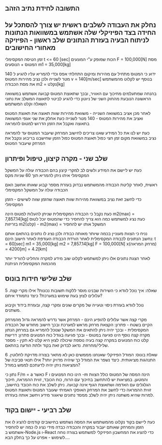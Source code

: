 התשובה לחידת  נתיב הזהב
-----------
 נחלק את העבודה לשלבים
 ראשית יש צורך להסתכל על החידה בצד הפיזיקלי שלה
 אשתמש במשוואות הנתונות לניתוח הבעיה בעזרת הנתונים
 שלב ראשון - הפיזיקה מאחורי החישובים
 -----------------------------------------------------
 
  זמן הטיסה המקסימלי t <= 60 [sec]
  הכוח שמופק ע"י המונעים F = 100,000[N]
  מסת המטוס + הנוסעים m1 = 35,000[kg]
  
  ידוע כי המטוס מתחיל עם מהירות ומיקום התחלתי אפס
  וכדי להמריא עליו להגיע ל 140 מטר לשנייה
  ולכן נציב 
  מהירות המטוס v = 140[m/sec]
  בנוסף יש לקלוט מהמשתמש את מסת הכבודה m2 = נקלט[kg]
  
  בהנחה שמתעלמים מחיכוך עם האוויר, ובכך שתאוצת המטוס קבועה
  אשתמש במשוואה הראשונה הנובעת מהחוק השני של ניוטון כדי להגיע 
  לביטוי לתאוצה המשלב את נתוני השאלה וקלט המשתמש
  
  לאחר מכן אציב במשוואה השנייה - משוואת מהירות שוות תאוצה את תאוצת המטוס
  ואציב את מהירות המטוס - 140 מטר לשנייה
  כעת אחלק את שני אגפי המשוואה בתאוצה ואקבל את הזמן הדרוש למטוס להמראה 
  
  כעת יש לנו את כל המידע שאנו צריכים לחישוב המרחק שיעבור המטוס עד להמראה
  נציב במשוואת מקום זמן חצי כפול תאוצת המטוס כפול הזמן שחישבנו בריבוע ונקבל את המרחק שיעבור המטוס
  
  שלב שני - מקרה קיצון, טיפול ופיתרון
  ---------------------------------------------------
  
  כעת יש ליישם את המידע ולשים לב למקרי קיצון בהם הכבודה עולה על המשקל המקסימלי איתו
  ניתן להמריא תוך 60 שניות מקס
  
  ראשית, לאחר קליטת הכבודה מהמשתמש נבדוק בעזרת מספר קבוע שאותו אחשב האם הכבודה עולה על 
  המשקל המקסימלי
  
  כדי לחשב זאת נציב במשוואת מהירות שוות תאוצה שהזמן שווה לשישים - הזמן המקסימלי
  
  כעת נקבל כי הכבודה המקסימלית שניתן להעלות למטוס הינה
  m2(max) = 7,857.14[kg]
 כעת נציג למשתמש כמה הוא צריך להחסיר כדי שהמטוס יוכל לטוס בזריזות
 m2(קלט) - m2(max) = המשקל אותו יש להחסיר
 
 נניח כי הצוות מעוניין בכמה שיותר מאותה כבודה ולכן נציג לו נתונים בהתאם 
 אותם נחשב
 הנתונים לכבודה המקסימלית לאחר הורדת הכבודה העודפת לאחר חישוב
 הינם:
 t = 60[sec]
 m1 = 35,000[kg]
 m2 = 7,857.14[kg]
 F = 100,000[N]
 x(מרחק המראה) = 4200[m] = 4.2[km]
 
 
 לאחר הצגת נתונים אלו ניתן למשתמש לקלוט שוב מידע למקרה והחליט להוריד יותר מהכמות המקסימלית הניתנת
 
שלב שלישי חידות בונוס
------------------------------------------------------------------------------
5 .שאלה: איך נוכל לוודא כי השירות שבנינו מוסר ללקוח תשובות נכונות? אילו
מקרי קצה עלולים לצוץ בעת שימוש במערכת? כיצד נתמודד איתם?

נוכל לוודא בעזרת ניסוי וטעייה של מקרים שונים ומקרי קצה, ובעזרת בידוד וקיבוע משתנים.

מקרי קצה אשר עלולים להופיע הינם - המרחק אשר נדרש להמראה גדול מהמרחק הקיים בשטח - פתרון: הקצאת מרחק מראש למערכת ובכך חישוב
מחודש של הכבודה המקסימלית - ובכך יהיה ניתן להתאים את המשקל שנוכל להמריא גם במרחק הנתון
מקרה קצה נוסף הינו פגיעה במטוס - ובכך פגיעה בגודל כוח המנועים פתרון: 
דרישת קלט כוח המנועים במקרה קצה
בעיה נוספת שיכולה לצוץ היא קלט לא תקין - מספר שלילי/מחרוזת. נדאג לבדוק זאת בקוד ולתת הודעה בהתאם.

6 .שאלת בונוס: המודל הפיזיקלי שאנחנו מממשים כאן לא מתאר בצורה מדויקת
לחלוטין התנהגות מציאותית. כיצד נשפר את המודל כך שיהיה מדויק יותר? אילו
תנאי סביבה של המציאות ניתן יהיה לדעתכם לממש במודל?
 
 נתון כי F/m = a
 כאשר F הינו כוח המנועים ו -m הינה המסה של המטוס כולל הצוות
והמטען.
במציאות יש להתחשב בחיכוך עם הרוח, כוח הכובד, זווית ההמראה, חיכוך הגלגלים עם האדמה ושתאוצת הגוף אינה קבועה.
ניתן לשלב את כוח הכובד בחישוב, זווית ההמראה כדי לחשב את המרחק האופקי האמיתי שעובר המטוס ותאוצת המטוס למרות שהיא משתנה ניתן
יהיה לשלב ממסד נתונים שיאגור מידע ויחשב אותה בעזרתו.
 
 שלב רביעי - יישום בקוד
 ------------------------------------------------------------------------------
 כעת ליישם בקוד
 נקלוט מהמשתמש את המסה
 נשתמש בחישובים קודמים להציג לו את הזמן והמרחק
 שאותם יעבור 
 במקרה והכבודה כבדה מידי נציג לו כמה יש להחסיר
 אשתמש ב-Node.js ו-React  כדי להציג את המחשבון הפיזיקלי למשתמש בצורה נוחה לשימוש - אפרט על כך בחלק הבא....
